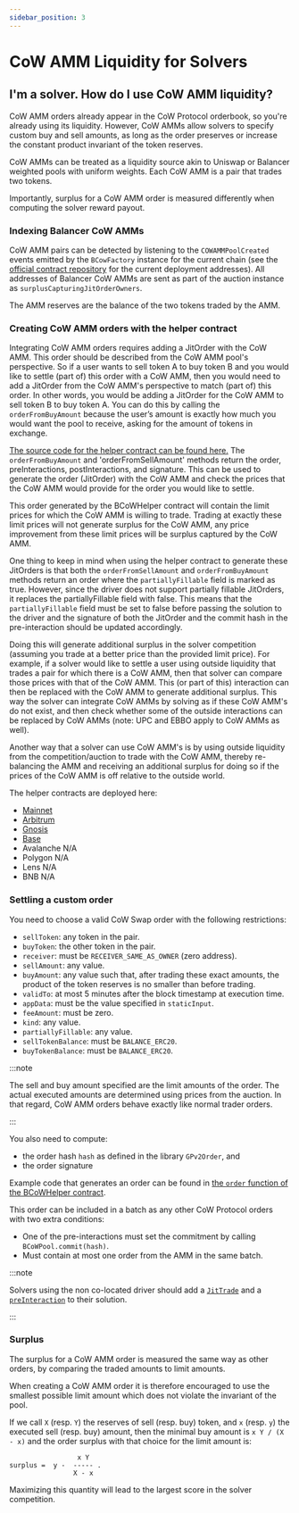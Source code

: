 ```yaml
---
sidebar_position: 3
---
```


# CoW AMM Liquidity for Solvers

## I'm a solver. How do I use CoW AMM liquidity?

CoW AMM orders already appear in the CoW Protocol orderbook, so you're already using its liquidity.
However, CoW AMMs allow solvers to specify custom buy and sell amounts, as long as the order preserves or increase the constant product invariant of the token reserves.

CoW AMMs can be treated as a liquidity source akin to Uniswap or Balancer weighted pools with uniform weights.
Each CoW AMM is a pair that trades two tokens.

Importantly, surplus for a CoW AMM order is measured differently when computing the solver reward payout.

### Indexing Balancer CoW AMMs

CoW AMM pairs can be detected by listening to the `COWAMMPoolCreated` events emitted by the `BCowFactory` instance for the current chain (see the [official contract repository](https://github.com/balancer/cow-amm) for the current deployment addresses).
All addresses of Balancer CoW AMMs are sent as part of the auction instance as `surplusCapturingJitOrderOwners`.

The AMM reserves are the balance of the two tokens traded by the AMM.

### Creating CoW AMM orders with the helper contract

Integrating CoW AMM orders requires adding a JitOrder with the CoW AMM. This order should be described from the CoW AMM pool's perspective. So if a user wants to sell token A to buy token B and you would like to settle (part of) this order with a CoW AMM, then you would need to add a JitOrder from the CoW AMM's perspective to match (part of) this order. In other words, you would be adding a JitOrder for the CoW AMM to sell token B to buy token A. You can do this by calling the `orderFromBuyAmount` because the user’s amount is exactly how much you would want the pool to receive, asking for the amount of tokens in exchange.

[The source code for the helper contract can be found here.](https://github.com/balancer/cow-amm/blob/main/src/contracts/BCoWHelper.sol) The `orderFromBuyAmount` and 'orderFromSellAmount' methods return the order, preInteractions, postInteractions, and signature. This can be used to generate the order (JitOrder) with the CoW AMM and check the prices that the CoW AMM would provide for the order you would like to settle.

This order generated by the BCoWHelper contract will contain the limit prices for which the CoW AMM is willing to trade. Trading at exactly these limit prices will not generate surplus for the CoW AMM, any price improvement from these limit prices will be surplus captured by the CoW AMM.

One thing to keep in mind when using the helper contract to generate these JitOrders is that both the `orderFromSellAmount` and `orderFromBuyAmount` methods return an order where the `partiallyFillable` field is marked as true. However, since the driver does not support partially fillable JitOrders, it replaces the partiallyFillable field with false. This means that the `partiallyFillable` field must be set to false before passing the solution to the driver and the signature of both the JitOrder and the commit hash in the pre-interaction should be updated accordingly.

Doing this will generate additional surplus in the solver competition (assuming you trade at a better price than the provided limit price). For example, if a solver would like to settle a user using outside liquidity that trades a pair for which there is a CoW AMM, then that solver can compare those prices with that of the CoW AMM. This (or part of this) interaction can then be replaced with the CoW AMM to generate additional surplus. This way the solver can integrate CoW AMMs by solving as if these CoW AMM's do not exist, and then check whether some of the outside interactions can be replaced by CoW AMMs (note: UPC and EBBO apply to CoW AMMs as well).

Another way that a solver can use CoW AMM's is by using outside liquidity from the competition/auction to trade with the CoW AMM, thereby re-balancing the AMM and receiving an additional surplus for doing so if the prices of the CoW AMM is off relative to the outside world.

The helper contracts are deployed here:

- [Mainnet](https://etherscan.io/address/0x03362f847b4fabc12e1ce98b6b59f94401e4588e#code)
- [Arbitrum](https://arbiscan.io/address/0xdb2aeab529c035469e190310def9957ef0398ba8#code)
- [Gnosis](https://gnosisscan.io/address/0xdb2aeab529c035469e190310def9957ef0398ba8#code)
- [Base](https://basescan.org/address/0x467665d4ae90e7a99c9c9af785791058426d6ea0#code)
- Avalanche N/A
- Polygon N/A
- Lens N/A
- BNB N/A

### Settling a custom order

You need to choose a valid CoW Swap order with the following restrictions:

- `sellToken`: any token in the pair.
- `buyToken`: the other token in the pair.
- `receiver`: must be `RECEIVER_SAME_AS_OWNER` (zero address).
- `sellAmount`: any value.
- `buyAmount`: any value such that, after trading these exact amounts, the product of the token reserves is no smaller than before trading.
- `validTo`: at most 5 minutes after the block timestamp at execution time.
- `appData`: must be the value specified in `staticInput`.
- `feeAmount`: must be zero.
- `kind`: any value.
- `partiallyFillable`: any value.
- `sellTokenBalance`: must be `BALANCE_ERC20`.
- `buyTokenBalance`: must be `BALANCE_ERC20`.

:::note

The sell and buy amount specified are the limit amounts of the order. The actual executed amounts are determined using prices from the auction.
In that regard, CoW AMM orders behave exactly like normal trader orders.

:::

You also need to compute:

- the order hash `hash` as defined in the library `GPv2Order`, and
- the order signature

Example code that generates an order can be found in [the `order` function of the BCoWHelper contract](https://github.com/balancer/cow-amm/blob/04c915d1ef6150b5334f4b69c7af7ddd59e050e2/src/contracts/BCoWHelper.sol).

This order can be included in a batch as any other CoW Protocol orders with two extra conditions:

- One of the pre-interactions must set the commitment by calling `BCoWPool.commit(hash)`.
- Must contain at most one order from the AMM in the same batch.

:::note

Solvers using the non co-located driver should add a [`JitTrade`](https://github.com/cowprotocol/services/blob/95ecc4e01b7fd06ec0b71c6486cb2cdd962e5040/crates/solvers/openapi.yml#L744C1-L774C52) and a [`preInteraction`](https://github.com/cowprotocol/services/blob/95ecc4e01b7fd06ec0b71c6486cb2cdd962e5040/crates/solvers/openapi.yml#L920C1-L925C46) to their solution.

:::

### Surplus

The surplus for a CoW AMM order is measured the same way as other orders, by comparing the traded amounts to limit amounts.

When creating a CoW AMM order it is therefore encouraged to use the smallest possible limit amount which does not violate the invariant of the pool.

If we call `X` (resp. `Y`) the reserves of sell (resp. buy) token, and `x` (resp. `y`) the executed sell (resp. buy) amount, then the minimal buy amount is `x Y / (X - x)`
and the order surplus with that choice for the limit amount is:

```
                 x Y
surplus =  y -  ----- .
                X - x
```

Maximizing this quantity will lead to the largest score in the solver competition.
